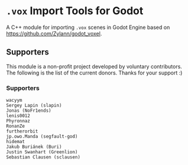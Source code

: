 # `.vox` Import Tools for Godot

A C++ module for importing `.vox` scenes in Godot Engine based on https://github.com/Zylann/godot_voxel.

## Supporters

This module is a non-profit project developed by voluntary contributors. The following is the list of the current donors.
Thanks for your support :)

### Supporters

```
wacyym
Sergey Lapin (slapin)
Jonas (NoFr1ends)
lenis0012
Phyronnaz
RonanZe
furtherorbit
jp.owo.Manda (segfault-god)
hidemat
Jakub Buriánek (Buri)
Justin Swanhart (Greenlion)
Sebastian Clausen (sclausen)
```
